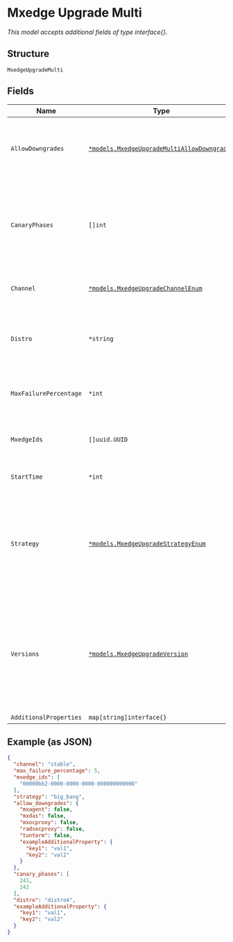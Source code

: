 
# Mxedge Upgrade Multi

*This model accepts additional fields of type interface{}.*

## Structure

`MxedgeUpgradeMulti`

## Fields

| Name | Type | Tags | Description |
|  --- | --- | --- | --- |
| `AllowDowngrades` | [`*models.MxedgeUpgradeMultiAllowDowngrades`](../../doc/models/mxedge-upgrade-multi-allow-downgrades.md) | Optional | whether downgrade is allowed when running version is higher than expected version for each service |
| `CanaryPhases` | `[]int` | Optional | Only if `strategy`==`canary`. Phases for canary deployment. Each phase represents percentage of devices that need to be upgraded in that phase. default is [1, 10, 50, 100] |
| `Channel` | [`*models.MxedgeUpgradeChannelEnum`](../../doc/models/mxedge-upgrade-channel-enum.md) | Optional | upgrade channel to follow. enum: `alpha`, `beta`, `stable`<br>**Default**: `"stable"` |
| `Distro` | `*string` | Optional | distro upgrade, optional, to specific codename (e.g. bullseye) with highest qualified versions |
| `MaxFailurePercentage` | `*int` | Optional | Failure threshold before we stop the upgrade and mark it as failed<br>**Default**: `5` |
| `MxedgeIds` | `[]uuid.UUID` | Required | list of mxedge IDs to upgrade. If not specified, it means all the org mxedges. |
| `StartTime` | `*int` | Optional | upgrade start time in epoch seconds, default is now |
| `Strategy` | [`*models.MxedgeUpgradeStrategyEnum`](../../doc/models/mxedge-upgrade-strategy-enum.md) | Optional | enum:<br><br>* `big_bang`: upgrade all at once, no orchestration<br>* `serial`: one at a time'<br>* `canary`: upgrade in phases<br>**Default**: `"big_bang"` |
| `Versions` | [`*models.MxedgeUpgradeVersion`](../../doc/models/mxedge-upgrade-version.md) | Optional | version to upgrade for each service, `current` / `latest` / `default` / specific version (e.g. `2.5.100`).\nIgnored if distro upgrade, `tunterm`, `radsecproxy`, `mxagent`, `mxocproxy`, `mxdas` or `mxnacedge` |
| `AdditionalProperties` | `map[string]interface{}` | Optional | - |

## Example (as JSON)

```json
{
  "channel": "stable",
  "max_failure_percentage": 5,
  "mxedge_ids": [
    "00000bb2-0000-0000-0000-000000000000"
  ],
  "strategy": "big_bang",
  "allow_downgrades": {
    "mxagent": false,
    "mxdas": false,
    "mxocproxy": false,
    "radsecproxy": false,
    "tunterm": false,
    "exampleAdditionalProperty": {
      "key1": "val1",
      "key2": "val2"
    }
  },
  "canary_phases": [
    241,
    242
  ],
  "distro": "distro4",
  "exampleAdditionalProperty": {
    "key1": "val1",
    "key2": "val2"
  }
}
```

